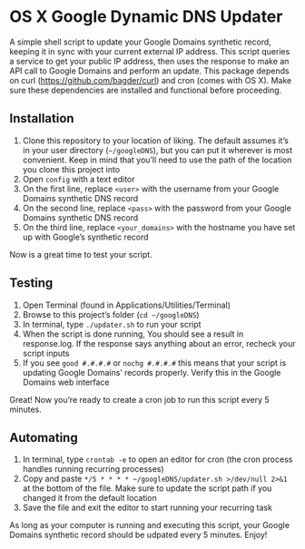 # OS X Google Dynamic DNS Updater
A simple shell script to update your Google Domains synthetic record, keeping it in sync with your current external IP address. This script queries a service to get your public IP address, then uses the response to make an API call to Google Domains and perform an update. This package depends on curl (https://github.com/bagder/curl) and cron (comes with OS X). Make sure these dependencies are installed and functional before proceeding.

## Installation

1. Clone this repository to your location of liking. The default assumes it’s in your user directory (`~/googleDNS`), but you can put it wherever is most convenient. Keep in mind that you’ll need to use the path of the location you clone this project into
2. Open `config` with a text editor
3. On the first line, replace `<user>` with the username from your Google Domains synthetic DNS record
4. On the second line, replace `<pass>` with the password from your Google Domains synthetic DNS record
5. On the third line, replace `<your_domains>` with the hostname you have set up with Google’s synthetic record

Now is a great time to test your script.

## Testing
1. Open Terminal (found in Applications/Utilities/Terminal)
2. Browse to this project’s folder (`cd ~/googleDNS`)
3. In terminal, type `./updater.sh` to run your script
4. When the script is done running, You should see a result in response.log. If the response says anything about an error, recheck your script inputs
5. If you see `good #.#.#.#` or `nochg #.#.#.#` this means that your script is updating Google Domains’ records properly. Verify this in the Google Domains web interface

Great! Now you’re ready to create a cron job to run this script every 5 minutes.

## Automating
1. In terminal, type `crontab -e` to open an editor for cron (the cron process handles running recurring processes)
2. Copy and paste `*/5 * * * * ~/googleDNS/updater.sh >/dev/null 2>&1` at the bottom of the file. Make sure to update the script path if you changed it from the default location
3. Save the file and exit the editor to start running your recurring task

As long as your computer is running and executing this script, your Google Domains synthetic record should be udpated every 5 minutes. Enjoy!
